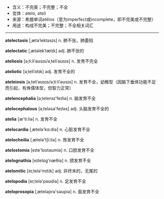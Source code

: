 - <span class="definition">含义：不完美；不完整；不全</span>
- <span class="definition">变体：atelo, ateli</span>
- <span class="definition">来源：希腊单词atēlos（意为imperfect或incomplete，即不完美或不完整）</span>
- <span class="definition">用途：构成不完美；不完整；不全相关词汇</span>

---

<span class="vocabulary">**atelectasis**</span> [ˌætəˈlektəsɪs] n. 肺不张，肺萎陷

<span class="vocabulary">**atelectatic**</span> [ˌætəlekˈtætɪk] adj. 肺不张的

<span class="vocabulary">**ateliosis**</span> [əˌti:liˈəʊsɪs/əˌteliˈəʊsɪs] n. 发育不完全

<span class="vocabulary">**ateliotic**</span> [əˌteliˈɒtɪk] adj. 发育不全的

<span class="vocabulary">**ateleiosis**</span> [əˌteliˈəʊsɪs/əˌtiːliˈəʊsɪs] n. 发育不全，幼稚型（因脑下垂体功能不足而引起，有侏儒体型，但智力正常）

<span class="vocabulary">**atelencephalia**</span> [әˌtelensɪ'feɪliә] n. 脑发育不全

<span class="vocabulary">**atelocephalous**</span> [әˌtelәsә'feɪlәs] adj. 头脑发育不全的

<span class="vocabulary">**atelia**</span> [æ'ti:liə] n. 发育不全

<span class="vocabulary">**atelocardia**</span> [ˌætelә'kɑ:diә] n. 心脏发育不全

<span class="vocabulary">**atelocheilia**</span> [ˌætelә'tʃi:liә] n. 唇发育不全

<span class="vocabulary">**atelostomia**</span> [eɪte'lɒstəʊmiə] n. 口腔发育不全

<span class="vocabulary">**atelognathia**</span> [eɪtelɒg'næθiә] n. 颌发育不全

<span class="vocabulary">**atelomitic**</span> [eɪˌtelә'mɪtɪk] adj. 非终末的，无尾的

<span class="vocabulary">**atelopodia**</span> [eɪˌtelә'pəʊdiə] n. 足发育不全

<span class="vocabulary">**ateloprosopia**</span> [ˌætelәprә'səʊpiә] n. 面发育不全

